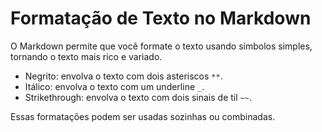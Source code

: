 # Formatação de Texto no Markdown

O Markdown permite que você formate o texto usando símbolos simples, tornando o texto mais rico e variado.

- Negrito: envolva o texto com dois asteriscos `**`.
- Itálico: envolva o texto com um underline `_`.
- Strikethrough: envolva o texto com dois sinais de til `~~`.

Essas formatações podem ser usadas sozinhas ou combinadas.
